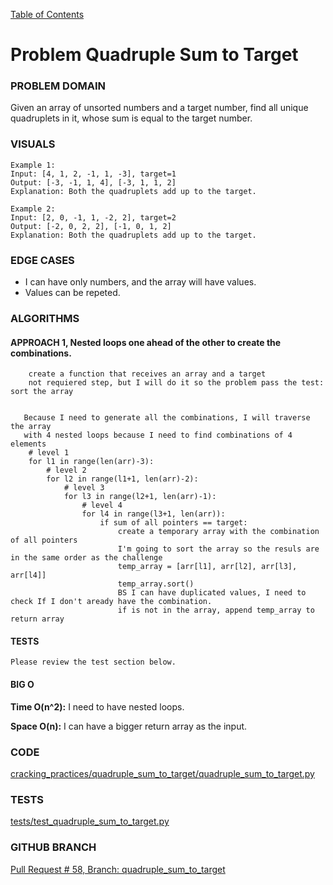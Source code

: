 [Table of Contents](../../README.md)

# Problem Quadruple Sum to Target

<!-- [Whiteboard approach](quadruple_sum_to_target) -->

### PROBLEM DOMAIN
Given an array of unsorted numbers and a target number, find all unique quadruplets in it, whose sum is equal to the target number.

### VISUALS

```
Example 1:
Input: [4, 1, 2, -1, 1, -3], target=1
Output: [-3, -1, 1, 4], [-3, 1, 1, 2]
Explanation: Both the quadruplets add up to the target.

Example 2:
Input: [2, 0, -1, 1, -2, 2], target=2
Output: [-2, 0, 2, 2], [-1, 0, 1, 2]
Explanation: Both the quadruplets add up to the target.

```

### EDGE CASES

- I can have only numbers, and the array will have values.
- Values can be repeted.

### ALGORITHMS

#### APPROACH 1, Nested loops one ahead of the other to create the combinations.

```
    create a function that receives an array and a target
    not requiered step, but I will do it so the problem pass the test: sort the array


   Because I need to generate all the combinations, I will traverse the array
   with 4 nested loops because I need to find combinations of 4 elements
    # level 1
    for l1 in range(len(arr)-3):
        # level 2
        for l2 in range(l1+1, len(arr)-2):
            # level 3
            for l3 in range(l2+1, len(arr)-1):
                # level 4
                for l4 in range(l3+1, len(arr)):
                    if sum of all pointers == target:
                        create a temporary array with the combination of all pointers
                        I'm going to sort the array so the resuls are in the same order as the challenge
                        temp_array = [arr[l1], arr[l2], arr[l3], arr[l4]]
                        temp_array.sort()
                        BS I can have duplicated values, I need to check If I don't aready have the combination.
                        if is not in the array, append temp_array to return array
```

#### TESTS

```
Please review the test section below.
```

#### BIG O

**Time O(n^2):** I need to have nested loops.

**Space O(n):** I can have a bigger return array as the input.

### CODE

[cracking_practices/quadruple_sum_to_target/quadruple_sum_to_target.py](quadruple_sum_to_target.py)

### TESTS

[tests/test_quadruple_sum_to_target.py](../../tests/test_quadruple_sum_to_target.py)

### GITHUB BRANCH

[Pull Request # 58, Branch: quadruple_sum_to_target](https://github.com/ilealm/cracking-practices/pull/58)
